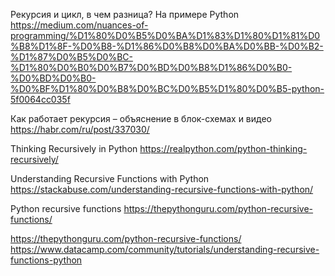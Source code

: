 Рекурсия и цикл, в чем разница? На примере Python
https://medium.com/nuances-of-programming/%D1%80%D0%B5%D0%BA%D1%83%D1%80%D1%81%D0%B8%D1%8F-%D0%B8-%D1%86%D0%B8%D0%BA%D0%BB-%D0%B2-%D1%87%D0%B5%D0%BC-%D1%80%D0%B0%D0%B7%D0%BD%D0%B8%D1%86%D0%B0-%D0%BD%D0%B0-%D0%BF%D1%80%D0%B8%D0%BC%D0%B5%D1%80%D0%B5-python-5f0064cc035f

Как работает рекурсия – объяснение в блок-схемах и видео
https://habr.com/ru/post/337030/

Thinking Recursively in Python
https://realpython.com/python-thinking-recursively/

Understanding Recursive Functions with Python
https://stackabuse.com/understanding-recursive-functions-with-python/

Python recursive functions
https://thepythonguru.com/python-recursive-functions/

https://thepythonguru.com/python-recursive-functions/
https://www.datacamp.com/community/tutorials/understanding-recursive-functions-python